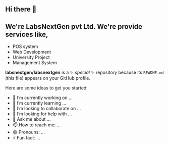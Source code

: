 ## Hi there 👋

## We're LabsNextGen pvt Ltd. We're provide services like,
 <ul>
   <li> POS system</li>
   <li> Web Development </li>
   <li> University Project</li>
    <li>Management System</li>
 </ul>



**labsnextgen/labsnextgen** is a ✨ _special_ ✨ repository because its `README.md` (this file) appears on your GitHub profile.

Here are some ideas to get you started:

- 🔭 I’m currently working on ...
- 🌱 I’m currently learning ...
- 👯 I’m looking to collaborate on ...
- 🤔 I’m looking for help with ...
- 💬 Ask me about ...
- 📫 How to reach me: ...
- 😄 Pronouns: ...
- ⚡ Fun fact: ...

